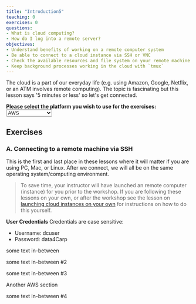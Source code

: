 ```yaml
---
title: "Introduction5"
teaching: 0
exercises: 0
questions:
- What is cloud computing?
- How do I log into a remote server?
objectives:
- Understand benefits of working on a remote computer system
- Be able to connect to a cloud instance via SSH or VNC
- Check the available resources and file system on your remote machine
- Keep background processes working in the cloud with `tmux`
---
```


<script language="javascript" type="text/javascript">

//USING FOR LOOP

// Note: This will only work in platforms that have
// implemented NodeList.prototype[Symbol.iterator]

function setClassDisplayMode(className, displayValue){
    var classList = document.getElementsByClassName(className);
    if (classList.length == 0) {
        alert("Error: Bad class name ",className," sent to 'setClassDisplayMode()' script!");
    } else {
        for (var index = 0; index < classList.length; ++index) {
            classList[index].style.display = displayValue;
        }
    }
}

function set_page_view_defaults() {
    setClassDisplayMode('div_aws', 'block');
    setClassDisplayMode('div_cyverse', 'none');
    setClassDisplayMode('div_hpc', 'none');
};

function change_content_by_platform(form_control){
    if (!form_control || document.getElementById(form_control).value == 'aws') {
        set_page_view_defaults();
    } else if (document.getElementById(form_control).value == 'cyverse') {
        setClassDisplayMode('div_aws', 'none');
        setClassDisplayMode('div_cyverse', 'block');
        setClassDisplayMode('div_hpc', 'none');
    } else if (document.getElementById(form_control).value == 'hpc') {
        setClassDisplayMode('div_aws', 'none');
        setClassDisplayMode('div_cyverse', 'none');
        setClassDisplayMode('div_hpc', 'block');
    } else {
        alert("Error: Missing platform value for 'change_content_by_platform()' script!");
    }
}

window.onload = set_page_view_defaults;
</script>


The cloud is a part of our everyday life (e.g. using Amazon, Google, Netflix, or an ATM involves remote computing). The topic is fascinating but this lesson says '5 minutes or less' so let's get connected. 

**Please select the platform you wish to use for the exercises: <select id="id_platform" name="platformlist" onchange="change_content_by_platform('id_platform');return false;"><option value="aws" id="id_aws" selected> AWS </option><option value="cyverse" id="id_cyverse"> CyVerse </option><option value="hpc" id="id_hpc"> HPC/HTC cluster </option></select>**

## Exercises

### **A. Connecting to a remote machine via SSH**

This is the first and last place in these lessons where it will matter if you are using PC, Mac, or Linux. After we connect, we will all be on the same operating system/computing environment. 

<div class="div_aws" style="display:block" markdown="1">

> To save time, your instructor will have launched an remote computer (instance) for you prior to the workshop. If you are following these lessons on your own, or after the workshop see the lesson on [launching cloud instances on your own](../discuss/) for instructions on how to do this yourself. 

**User Credentials**
Credentials are case sensitive:

- Username: dcuser
- Password: data4Carp

</div>

some text in-between

<div class='div_cyverse' style="display:none" markdown="1">

CyVerse!!

- are MD lists formatted properly?
- list item 2?

* what about bullet ones?
* bullet item 2?

**bold** items go Here

* emphasized items here *

`quoting code`

> a block section of quoted text

and an in-line URL and anchor to [the DataCarpentry website](http://www.datacarpentry.org/)

</div>

some text in-between #2

<div class='div_hpc' style="display:none" markdown="1">

HPC Cluster!!

</div>

some text in-between #3

<div class='div_aws' style="display:block" markdown="1">

Another AWS section

</div>

some text in-between #4

<div class='div_cyverse' style="display:none" markdown="1">

Another Cyverse section

</div>
